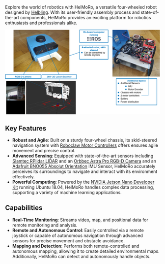 Explore the world of robotics with HelMoRo, a versatile four-wheeled robot designed by [Helbling](https://www.helbling.ch/en). With its user-friendly assembly process and state-of-the-art components, HelMoRo provides an exciting platform for robotics enthusiasts and professionals alike.

![helmoro_intro](software/pictures/helmoro_intro.png)

## Key Features

- **Robust and Agile**: 
Built on a sturdy four-wheel chassis, its skid-steered navigation system with [Roboclaw Motor Controllers](https://www.basicmicro.com/Roboclaw-2x7A-Motor-Controller_p_55.html) offers ensures agile movement and precise control.
- **Advanced Sensing**: 
Equipped with state-of-the-art sensors including [Slamtec RPlidar LIDAR](https://www.slamtec.com/en/Lidar/A2/) and an [Orbbec Astra Pro RGB-D Camera](https://shop.orbbec3d.com/Astra-Pro-Plus) and an [Adafruit BNO055 Absolut Orientation](https://learn.adafruit.com/adafruit-bno055-absolute-orientation-sensor) IMU Sensor, HelMoRo accurately perceives its surroundings to navigate and interact with its environment effectively.
- **Powerful Computing**: Powered by the [NVIDIA Jetson Nano Developer Kit](https://developer.nvidia.com/embedded/jetson-nano-developer-kit) running Ubuntu 18.04, HelMoRo handles complex data processing, supporting a variety of machine learning applications.

## Capabilities

- **Real-Time Monitoring**: Streams video, map, and positional data for remote monitoring and analysis.
- **Remote and Autonomous Control**: Easily controlled via a remote joystick or capable of autonomous navigation through advanced sensors for precise movement and obstacle avoidance.
- **Mapping and Detection**: Performs both remote-controlled and autonomous mapping, allowing it to create detailed environmental maps. Additionally, HelMoRo can detect and autonomously handle objects.


